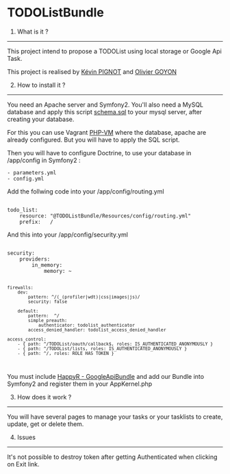 TODOListBundle
==============

1. What is it ?
---------------

This project intend to propose a TODOList using local storage or Google Api Task.

This project is realised by [Kévin PIGNOT](https://github.com/Cartman117) and [Olivier GOYON](https://github.com/ss-bb)

2. How to install it ?
----------------------

You need an Apache server and Symfony2. You'll also need a MySQL database and apply this script [schema.sql](https://github.com/Cartman117/TODOListBundle/blob/master/schema.sql)
to your mysql server, after creating your database.

For this you can use Vagrant [PHP-VM](https://github.com/willdurand-edu/php-vm) where the database, apache are already configured. But you will have to apply the SQL script.

Then you will have to configure Doctrine, to use your database in /app/config in Symfony2 :

    - parameters.yml
    - config.yml

Add the follwing code into your /app/config/routing.yml

<code>
todo_list:
    resource: "@TODOListBundle/Resources/config/routing.yml"
    prefix:   /
</code>

And this into your /app/config/security.yml

<code>
security:
    providers:
        in_memory:
            memory: ~

    firewalls:
        dev:
            pattern: ^/(_(profiler|wdt)|css|images|js)/
            security: false

        default:
            pattern:  ^/
            simple_preauth:
                authenticator: todolist_authenticator
            access_denied_handler: todolist_access_denied_handler

    access_control:
        - { path: ^/TODOList/oauth/callback$, roles: IS_AUTHENTICATED_ANONYMOUSLY }
        - { path: ^/TODOList/lists, roles: IS_AUTHENTICATED_ANONYMOUSLY }
        - { path: ^/, roles: ROLE_HAS_TOKEN }
</code>

You must include [HappyR - GoogleApiBundle](https://github.com/HappyR/GoogleApiBundle) and add our Bundle into Symfony2 and register them in your AppKernel.php

3. How does it work ?
---------------------

You will have several pages to manage your tasks or your tasklists to create, update, get or delete them.

4. Issues
---------

It's not possible to destroy token after getting Authenticated when clicking on Exit link.
